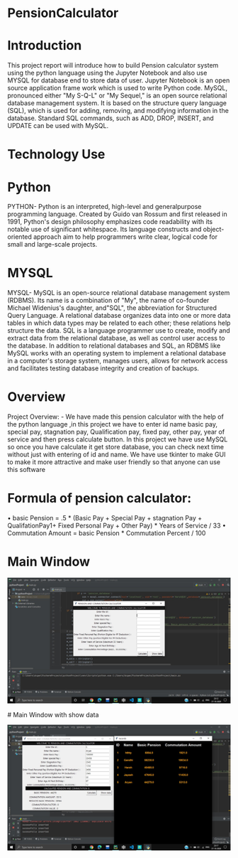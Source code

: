 # PensionCalculator
# Introduction
This project report will introduce how to build Pension calculator system using the python language using the Jupyter Notebook and also use MYSQL for database end to store data of user. Jupyter Notebook is an open source application frame work which is used to write Python code. MySQL, pronounced either "My S-Q-L" or "My Sequel," is an open source relational database management system. It is based on the structure query language (SQL), which is used for adding, removing, and modifying information in the database. Standard SQL commands, such as ADD, DROP, INSERT, and UPDATE can be used with MySQL.
# Technology Use
# Python
PYTHON- Python is an interpreted, high-level and generalpurpose programming language. Created by Guido van Rossum and first released in 1991, Python's design philosophy emphasizes code readability with its notable use of significant whitespace. Its language constructs and object-oriented approach aim to help programmers write clear, logical code for small and large-scale projects.
#  MYSQL
MYSQL- MySQL is an open-source relational database management system (RDBMS). Its name is a combination of "My", the name of co-founder Michael Widenius's daughter, and"SQL", the abbreviation for Structured Query Language. A relational database organizes data into one or more data tables in which data types may be related to each other; these relations help structure the data. SQL is a language programmer use to create, modify and extract data from the relational database, as well as control user access to the database. In addition to relational databases and SQL, an RDBMS like MySQL works with an operating system to implement a relational database in a computer's storage system, manages users, allows for network access and facilitates testing database integrity and creation of backups.
# Overview
Project Overview: - We have made this pension calculator with the help of the python language ,in this project we have to enter id name basic pay, special pay, stagnation pay, Qualification pay, fixed pay, other pay, year of service and then press calculate button. In this project we have use MySQL so once you have calculate it get store database, you can check next time without just with entering of id and name. We have use tkinter to make GUI to make it more attractive and make user friendly so that anyone can use this software
# Formula of pension calculator: 
• basic Pension = .5 * (Basic Pay + Special Pay + stagnation Pay + QualifationPay1+ Fixed Personal Pay + Other Pay) * Years of Service / 33
• Commutation Amount = basic Pension * Commutation Percent / 100
# Main Window
<p align='center'>
  <img src='python1.jpeg'/>
</p>
# Main Window with show data
<p align='center'>
  <img src='python2.jpeg'/>
</p>
